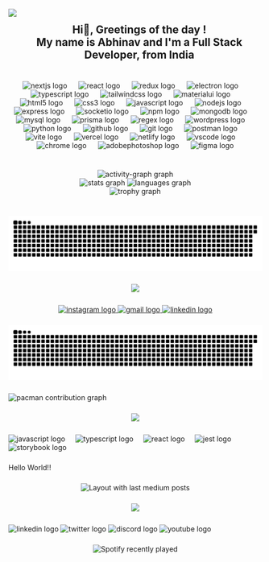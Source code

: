 <br clear="both">

<img align="left" height="127" src="https://media.licdn.com/dms/image/v2/D5603AQGYcChxqgpxtA/profile-displayphoto-shrink_200_200/B56ZWzypFiHEAc-/0/1742478152484?e=1748476800&v=beta&t=jI_OUVd1zYsHQMHZeyPomy-NaRpzNxCATQhwBXcNzPc"  />

###

<h2 style="color" align="center">Hi👋, Greetings of the day ! <br>My name is Abhinav and I'm a Full Stack Developer, from India</h2>

###

<br clear="both">

<div align="center">
  <img src="https://skillicons.dev/icons?i=nextjs" height="42" alt="nextjs logo"  />
  <img width="15" />
  <img src="https://skillicons.dev/icons?i=react" height="42" alt="react logo"  />
  <img width="15" />
  <img src="https://skillicons.dev/icons?i=redux" height="42" alt="redux logo"  />
  <img width="15" />
  <img src="https://skillicons.dev/icons?i=electron" height="42" alt="electron logo"  />
  <img width="15" />
  <img src="https://skillicons.dev/icons?i=ts" height="42" alt="typescript logo"  />
  <img width="15" />
  <img src="https://skillicons.dev/icons?i=tailwind" height="42" alt="tailwindcss logo"  />
  <img width="15" />
  <img src="https://skillicons.dev/icons?i=materialui" height="42" alt="materialui logo"  />
  <img width="15" />
  <img src="https://skillicons.dev/icons?i=html" height="42" alt="html5 logo"  />
  <img width="15" />
  <img src="https://skillicons.dev/icons?i=css" height="42" alt="css3 logo"  />
  <img width="15" />
  <img src="https://skillicons.dev/icons?i=js" height="42" alt="javascript logo"  />
  <img width="15" />
  <img src="https://skillicons.dev/icons?i=nodejs" height="42" alt="nodejs logo"  />
  <img width="15" />
  <img src="https://skillicons.dev/icons?i=express" height="42" alt="express logo"  />
  <img width="15" />
  <img src="https://cdn.simpleicons.org/socketdotio/010101" height="42" alt="socketio logo"  />
  <img width="15" />
  <img src="https://cdn.jsdelivr.net/gh/devicons/devicon/icons/npm/npm-original-wordmark.svg" height="42" alt="npm logo"  />
  <img width="15" />
  <img src="https://skillicons.dev/icons?i=mongodb" height="42" alt="mongodb logo"  />
  <img width="15" />
  <img src="https://skillicons.dev/icons?i=mysql" height="42" alt="mysql logo"  />
  <img width="15" />
  <img src="https://skillicons.dev/icons?i=prisma" height="42" alt="prisma logo"  />
  <img width="15" />
  <img src="https://skillicons.dev/icons?i=regex" height="42" alt="regex logo"  />
  <img width="15" />
  <img src="https://skillicons.dev/icons?i=wordpress" height="42" alt="wordpress logo"  />
  <img width="15" />
  <img src="https://skillicons.dev/icons?i=py" height="42" alt="python logo"  />
  <img width="15" />
  <img src="https://skillicons.dev/icons?i=github" height="42" alt="github logo"  />
  <img width="15" />
  <img src="https://skillicons.dev/icons?i=git" height="42" alt="git logo"  />
  <img width="15" />
  <img src="https://skillicons.dev/icons?i=postman" height="42" alt="postman logo"  />
  <img width="15" />
  <img src="https://skillicons.dev/icons?i=vite" height="42" alt="vite logo"  />
  <img width="15" />
  <img src="https://skillicons.dev/icons?i=vercel" height="42" alt="vercel logo"  />
  <img width="15" />
  <img src="https://skillicons.dev/icons?i=netlify" height="42" alt="netlify logo"  />
  <img width="15" />
  <img src="https://skillicons.dev/icons?i=vscode" height="42" alt="vscode logo"  />
  <img width="15" />
  <img src="https://cdn.jsdelivr.net/gh/devicons/devicon/icons/chrome/chrome-original.svg" height="42" alt="chrome logo"  />
  <img width="15" />
  <img src="https://skillicons.dev/icons?i=ps" height="42" alt="adobephotoshop logo"  />
  <img width="15" />
  <img src="https://skillicons.dev/icons?i=figma" height="42" alt="figma logo"  />
</div>

###

<br clear="both">

<div align="center">
  <img src="https://github-readme-activity-graph.vercel.app/graph?username=abhinavchoubey2000&theme=one-dark&hide_border=true&area=true&radius=10" height="200" alt="activity-graph graph"  />
  <div align="center" width="100%">
  <img src="https://github-readme-stats.vercel.app/api?username=abhinavchoubey2000&hide_title=false&hide_rank=true&show_icons=true&include_all_commits=true&count_private=true&disable_animations=false&theme=rose_pine&locale=en&hide_border=true&custom_title=My%20GitHub%20Stats" height="50%" alt="stats graph"  />
  <img src="https://github-readme-stats.vercel.app/api/top-langs?username=abhinavchoubey2000&locale=en&hide_title=false&layout=compact&card_width=320&langs_count=5&theme=rose_pine&hide_border=true" height="50%" alt="languages graph"  />
  </div>
  <img src="https://github-profile-trophy.vercel.app?username=abhinavchoubey2000&theme=tokyonight&column=3&row=1&margin-w=8&no-frame=true&no-bg=false" height="150" alt="trophy graph"  />
</div>

###

<br clear="both">

<img src="https://raw.githubusercontent.com/abhinavchoubey2000/abhinavchoubey2000/output/snake.svg" alt="Snake animation" />

###

<div align="center">
  <img src="https://profile-counter.glitch.me/abhinavchoubey2000/count.svg?"  />
</div>

###

<div align="center">
  <a href="https://www.instagram.com/abhi_n_a_v_29/" target="_blank">
    <img src="https://raw.githubusercontent.com/maurodesouza/profile-readme-generator/master/src/assets/icons/social/instagram/default.svg" width="50" height="38" alt="instagram logo"  />
  </a>
  <a href="https://mail.google.com/mail/u/0/#inbox" target="_blank">
    <img src="https://raw.githubusercontent.com/maurodesouza/profile-readme-generator/master/src/assets/icons/social/gmail/default.svg" width="50" height="38" alt="gmail logo"  />
  </a>
  <a href="https://www.linkedin.com/in/abhinavchoubey2002/" target="_blank">
    <img src="https://raw.githubusercontent.com/maurodesouza/profile-readme-generator/master/src/assets/icons/social/linkedin/default.svg" width="50" height="38" alt="linkedin logo"  />
  </a>
</div>

###

<img src="https://raw.githubusercontent.com/abhinavchoubey2000/abhinavchoubey2000/output/snake.svg" alt="Snake animation" />

###

<picture>
  <source media="(prefers-color-scheme: dark)" srcset="https://raw.githubusercontent.com/abhinavchoubey2000/abhinavchoubey2000/output/pacman-contribution-graph-dark.svg">
  <source media="(prefers-color-scheme: light)" srcset="https://raw.githubusercontent.com/abhinavchoubey2000/abhinavchoubey2000/output/pacman-contribution-graph.svg">
  <img alt="pacman contribution graph" src="https://raw.githubusercontent.com/abhinavchoubey2000/abhinavchoubey2000/output/pacman-contribution-graph.svg">
</picture>

###

<div align="center">
  <img src="https://profile-counter.glitch.me/abhinavchoubey2000/count.svg?"  />
</div>

###

<div align="left">
  <img src="https://cdn.jsdelivr.net/gh/devicons/devicon/icons/javascript/javascript-original.svg" height="40" alt="javascript logo"  />
  <img width="12" />
  <img src="https://cdn.jsdelivr.net/gh/devicons/devicon/icons/typescript/typescript-original.svg" height="40" alt="typescript logo"  />
  <img width="12" />
  <img src="https://cdn.jsdelivr.net/gh/devicons/devicon/icons/react/react-original.svg" height="40" alt="react logo"  />
  <img width="12" />
  <img src="https://cdn.jsdelivr.net/gh/devicons/devicon/icons/jest/jest-plain.svg" height="40" alt="jest logo"  />
  <img width="12" />
  <img src="https://cdn.jsdelivr.net/gh/devicons/devicon/icons/storybook/storybook-original.svg" height="40" alt="storybook logo"  />
</div>

###

<p align="left">Hello World!!</p>

###

<div align="center">
  <img src="https://github-read-medium-git-main.pahlevikun.vercel.app/latest?limit=4" alt="Layout with last medium posts"  />
</div>

###

<div align="center">
  <img height="200" src="https://i.imgflip.com/65efzo.gif"  />
</div>

###

<div align="left">
  <img src="https://raw.githubusercontent.com/maurodesouza/profile-readme-generator/master/src/assets/icons/social/linkedin/default.svg" width="52" height="40" alt="linkedin logo"  />
  <img src="https://raw.githubusercontent.com/maurodesouza/profile-readme-generator/master/src/assets/icons/social/twitter/default.svg" width="52" height="40" alt="twitter logo"  />
  <img src="https://raw.githubusercontent.com/maurodesouza/profile-readme-generator/master/src/assets/icons/social/discord/default.svg" width="52" height="40" alt="discord logo"  />
  <img src="https://raw.githubusercontent.com/maurodesouza/profile-readme-generator/master/src/assets/icons/social/youtube/default.svg" width="52" height="40" alt="youtube logo"  />
</div>

###

<div align="center">
  <img src="https://spotify-recently-played-readme.vercel.app/api?count=5" alt="Spotify recently played"  />
</div>

###
